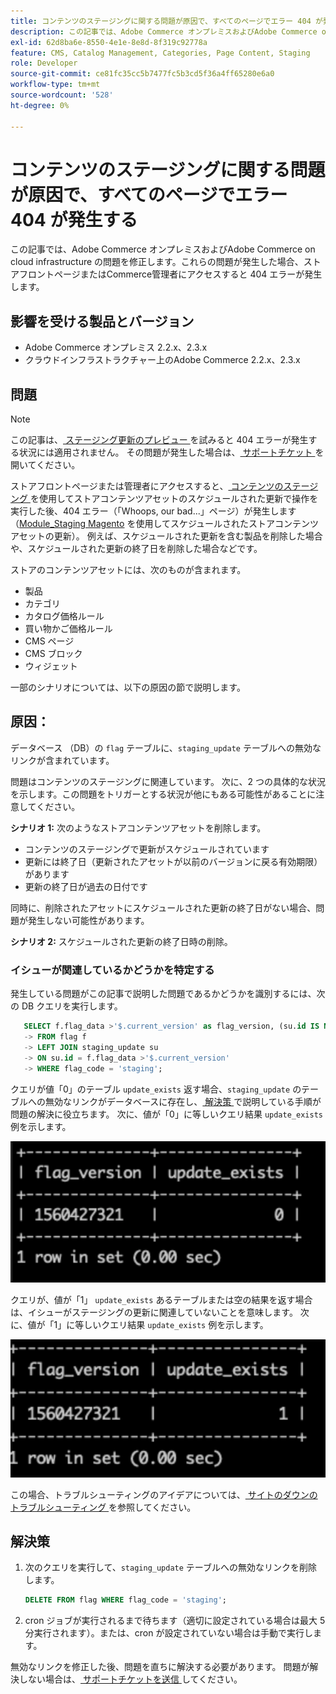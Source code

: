 ```yaml
---
title: コンテンツのステージングに関する問題が原因で、すべてのページでエラー 404 が発生する
description: この記事では、Adobe Commerce オンプレミスおよびAdobe Commerce on cloud infrastructure の問題を修正します。これらの問題が発生した場合、ストアフロントページまたはCommerce管理者にアクセスすると 404 エラーが発生します。
exl-id: 62d8ba6e-8550-4e1e-8e8d-8f319c92778a
feature: CMS, Catalog Management, Categories, Page Content, Staging
role: Developer
source-git-commit: ce81fc35cc5b7477fc5b3cd5f36a4ff65280e6a0
workflow-type: tm+mt
source-wordcount: '528'
ht-degree: 0%

---
```


# コンテンツのステージングに関する問題が原因で、すべてのページでエラー 404 が発生する

この記事では、Adobe Commerce オンプレミスおよびAdobe Commerce on cloud infrastructure の問題を修正します。これらの問題が発生した場合、ストアフロントページまたはCommerce管理者にアクセスすると 404 エラーが発生します。

## 影響を受ける製品とバージョン

* Adobe Commerce オンプレミス 2.2.x、2.3.x
* クラウドインフラストラクチャー上のAdobe Commerce 2.2.x、2.3.x

## 問題

>[!NOTE]
>
>この記事は、[ ステージング更新のプレビュー ](https://docs.magento.com/user-guide/cms/content-staging-scheduled-update.html#preview-the-scheduled-change) を試みると 404 エラーが発生する状況には適用されません。 その問題が発生した場合は、[ サポートチケット ](/help/help-center-guide/help-center/magento-help-center-user-guide.md#submit-ticket) を開いてください。

ストアフロントページまたは管理者にアクセスすると、[ コンテンツのステージング ](https://experienceleague.adobe.com/docs/commerce-admin/content-design/staging/content-staging.html) を使用してストアコンテンツアセットのスケジュールされた更新で操作を実行した後、404 エラー（「Whoops, our bad...」ページ）が発生します（[Module\_Staging Magento](https://developer.adobe.com/commerce/php/module-reference/) を使用してスケジュールされたストアコンテンツアセットの更新）。 例えば、スケジュールされた更新を含む製品を削除した場合や、スケジュールされた更新の終了日を削除した場合などです。

ストアのコンテンツアセットには、次のものが含まれます。

* 製品
* カテゴリ
* カタログ価格ルール
* 買い物かご価格ルール
* CMS ページ
* CMS ブロック
* ウィジェット

一部のシナリオについては、以下の原因の節で説明します。

## 原因：

データベース （DB）の `flag` テーブルに、`staging_update` テーブルへの無効なリンクが含まれています。

問題はコンテンツのステージングに関連しています。 次に、2 つの具体的な状況を示します。この問題をトリガーとする状況が他にもある可能性があることに注意してください。

**シナリオ 1:** 次のようなストアコンテンツアセットを削除します。

* コンテンツのステージングで更新がスケジュールされています
* 更新には終了日（更新されたアセットが以前のバージョンに戻る有効期限）があります
* 更新の終了日が過去の日付です

同時に、削除されたアセットにスケジュールされた更新の終了日がない場合、問題が発生しない可能性があります。

**シナリオ 2:** スケジュールされた更新の終了日時の削除。

### イシューが関連しているかどうかを特定する

発生している問題がこの記事で説明した問題であるかどうかを識別するには、次の DB クエリを実行します。

```sql
   SELECT f.flag_data >'$.current_version' as flag_version, (su.id IS NOT NULL) as update_exists
   -> FROM flag f
   -> LEFT JOIN staging_update su
   -> ON su.id = f.flag_data >'$.current_version'
   -> WHERE flag_code = 'staging';
```

クエリが値「0」のテーブル `update_exists` 返す場合、`staging_update` のテーブルへの無効なリンクがデータベースに存在し、[ 解決策 ](#solution) で説明している手順が問題の解決に役立ちます。 次に、値が「0」に等しいクエリ結果 `update_exists` 例を示します。

![update_exists_0.png](assets/update_exists_0.png)

クエリが、値が「1」 `update_exists` あるテーブルまたは空の結果を返す場合は、イシューがステージングの更新に関連していないことを意味します。 次に、値が「1」に等しいクエリ結果 `update_exists` 例を示します。

![updates_exist_1.png](assets/updates_exist_1.png)

この場合、トラブルシューティングのアイデアについては、[ サイトのダウンのトラブルシューティング ](/help/troubleshooting/site-down-or-unresponsive/magento-site-down-troubleshooter.md) を参照してください。

## 解決策

1. 次のクエリを実行して、`staging_update` テーブルへの無効なリンクを削除します。

   ```sql
   DELETE FROM flag WHERE flag_code = 'staging';
   ```

1. cron ジョブが実行されるまで待ちます（適切に設定されている場合は最大 5 分実行されます）。または、cron が設定されていない場合は手動で実行します。

無効なリンクを修正した後、問題を直ちに解決する必要があります。 問題が解決しない場合は、[ サポートチケットを送信 ](/help/help-center-guide/help-center/magento-help-center-user-guide.md#submit-ticket) してください。
